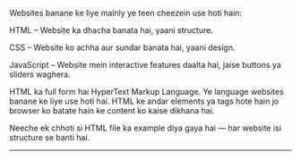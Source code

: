 Websites banane ke liye mainly ye teen cheezein use hoti hain:

HTML – Website ka dhacha banata hai, yaani structure.

CSS – Website ko achha aur sundar banata hai, yaani design.

JavaScript – Website mein interactive features daalta hai, jaise buttons ya sliders waghera.

HTML ka full form hai HyperText Markup Language. Ye language websites banane ke liye use hoti hai. HTML ke andar elements ya tags hote hain jo browser ko batate hain ke content ko kaise dikhana hai.

Neeche ek chhoti si HTML file ka example diya gaya hai — har website isi structure se banti hai.

---


